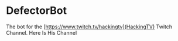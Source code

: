 # DefectorBot
The bot for the [https://www.twitch.tv/hackingtv](HackingTV) Twitch Channel.
Here Is His Channel

<d1>
    <body>
    <div id="twitch-embed"></div>
    <script src="https://embed.twitch.tv/embed/v1.js"></script>
    <script type="text/javascript">
      new Twitch.Embed("twitch-embed", {
        width: 854,
        height: 480,
        channel: "hackingtv"
      });
    </script>
  </body>
</d1>